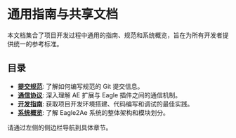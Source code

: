 # 通用指南与共享文档

本文档集合了项目开发过程中通用的指南、规范和系统概览，旨在为所有开发者提供统一的参考标准。

## 目录

- **[提交规范](./commit-conventions.md)**: 了解如何编写规范的 Git 提交信息。
- **[通信协议](./communication-protocol.md)**: 深入理解 AE 扩展与 Eagle 插件之间的通信机制。
- **[开发指南](./development-guidelines.md)**: 获取项目开发环境搭建、代码编写和调试的最佳实践。
- **[系统概览](./system-overview.md)**: 了解 Eagle2Ae 系统的整体架构和模块划分。

请通过左侧的侧边栏导航到具体章节。
